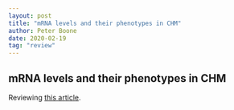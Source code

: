```yaml
---
layout: post
title: "mRNA levels and their phenotypes in CHM"
author: Peter Boone
date: 2020-02-19
tag: "review"
---
```


## mRNA levels and their phenotypes in CHM

Reviewing [this article](https://jamanetwork.com/journals/jamaophthalmology/article-abstract/2757268).

